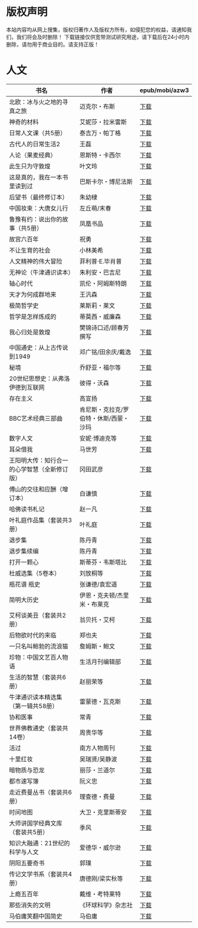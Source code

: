# 版权声明

本站内容均从网上搜集，版权归著作人及版权方所有，如侵犯您的权益，请通知我们，我们将会及时删除！ 下载链接仅供宽带测试研究用途，请下载后在24小时内删除，请勿用于商业目的。请支持正版！

# 人文

| 书名 | 作者 | epub/mobi/azw3 |
| --- | --- | --- |
| 北欧：冰与火之地的寻真之旅 | 迈克尔・布斯 | [下载](https://url89.ctfile.com/f/31084289-1375498264-40e9d6?p=8866) |
| 神奇的材料 | 艾妮莎・拉米雷斯 | [下载](https://url89.ctfile.com/f/31084289-1375506454-00e823?p=8866) |
| 日常人文课（共5册） | 泰吉万・帕丁格 | [下载](https://url89.ctfile.com/f/31084289-1375506901-fb7ee6?p=8866) |
| 古代人的日常生活2 | 王磊 | [下载](https://url89.ctfile.com/f/31084289-1375509049-84a6b4?p=8866) |
| 人论（果麦经典） | 恩斯特・卡西尔 | [下载](https://url89.ctfile.com/f/31084289-1375513714-66cf91?p=8866) |
| 此生只为守敦煌 | 叶文玲 | [下载](https://url89.ctfile.com/f/31084289-1357004449-d3ed62?p=8866) |
| 这是真的，我在一本书里读到过 | 巴斯卡尔・博尼法斯 | [下载](https://url89.ctfile.com/f/31084289-1357004263-cdcf18?p=8866) |
| 后望书（最终修订本） | 朱幼棣 | [下载](https://url89.ctfile.com/f/31084289-1357003348-6516f4?p=8866) |
| 中国妆束：大唐女儿行 | 左丘萌/末春 | [下载](https://url89.ctfile.com/f/31084289-1357002652-a85fdd?p=8866) |
| 鲁豫有约：说出你的故事（共5册） | 凤凰书品 | [下载](https://url89.ctfile.com/f/31084289-1357001527-9d2004?p=8866) |
| 故宫六百年 | 祝勇 | [下载](https://url89.ctfile.com/f/31084289-1357001329-12e528?p=8866) |
| 不让生育的社会 | 小林美希 | [下载](https://url89.ctfile.com/f/31084289-1356994636-e7916e?p=8866) |
| 人文精神的伟大冒险 | 菲利普·E.毕肖普 | [下载](https://url89.ctfile.com/f/31084289-1356991423-35302d?p=8866) |
| 无神论（牛津通识读本） | 朱利安・巴吉尼 | [下载](https://url89.ctfile.com/f/31084289-1357053109-aa86de?p=8866) |
| 轴心时代 | 凯伦・阿姆斯特朗 | [下载](https://url89.ctfile.com/f/31084289-1357051603-320266?p=8866) |
| 天才为何成群地来 | 王汎森 | [下载](https://url89.ctfile.com/f/31084289-1357051240-d7d572?p=8866) |
| 极简哲学史 | 莱斯莉・莱文 | [下载](https://url89.ctfile.com/f/31084289-1357050184-da086c?p=8866) |
| 哲学是怎样炼成的 | 蒂莫西・威廉森 | [下载](https://url89.ctfile.com/f/31084289-1357049896-5522e8?p=8866) |
| 我心归处是敦煌 | 樊锦诗口述/顾春芳撰写 | [下载](https://url89.ctfile.com/f/31084289-1357049158-ed776b?p=8866) |
| 中国通史：从上古传说到1949 | 邓广铭/田余庆/戴逸 | [下载](https://url89.ctfile.com/f/31084289-1357048360-fdc789?p=8866) |
| 秘境 | 乔舒亚・福尔等 | [下载](https://url89.ctfile.com/f/31084289-1357046902-607977?p=8866) |
| 20世纪思想史：从弗洛伊德到互联网 | 彼得・沃森 | [下载](https://url89.ctfile.com/f/31084289-1357045150-6d60c2?p=8866) |
| 存在主义 | 高宣扬 | [下载](https://url89.ctfile.com/f/31084289-1357037851-de25ea?p=8866) |
| BBC艺术经典三部曲 | 肯尼斯・克拉克/罗伯特・休斯/西蒙・沙玛 | [下载](https://url89.ctfile.com/f/31084289-1357033444-1d3101?p=8866) |
| 数字人文 | 安妮·博迪克等 | [下载](https://url89.ctfile.com/f/31084289-1357032175-ecded2?p=8866) |
| 耳朵借我 | 马世芳 | [下载](https://url89.ctfile.com/f/31084289-1357031983-981a1b?p=8866) |
| 王阳明大传：知行合一的心学智慧（全新修订版） | 冈田武彦 | [下载](https://url89.ctfile.com/f/31084289-1357029652-25187b?p=8866) |
| 傅山的交往和应酬（增订本） | 白谦慎 | [下载](https://url89.ctfile.com/f/31084289-1357028113-e9791a?p=8866) |
| 哈佛读书札记 | 赵一凡 | [下载](https://url89.ctfile.com/f/31084289-1357027321-89ad70?p=8866) |
| 叶礼庭作品集（套装共3册） | 叶礼庭 | [下载](https://url89.ctfile.com/f/31084289-1357026292-6b6467?p=8866) |
| 退步集 | 陈丹青 | [下载](https://url89.ctfile.com/f/31084289-1357024975-a909f9?p=8866) |
| 退步集续编 | 陈丹青 | [下载](https://url89.ctfile.com/f/31084289-1357024990-62df18?p=8866) |
| 打开一颗心 | 斯蒂芬・韦斯塔比 | [下载](https://url89.ctfile.com/f/31084289-1357024597-c6df19?p=8866) |
| 杜威选集（5卷本） | 刘放桐等 | [下载](https://url89.ctfile.com/f/31084289-1357024567-96b960?p=8866) |
| 瓶花谱 瓶史 | 张谦德/袁宏道 | [下载](https://url89.ctfile.com/f/31084289-1357020061-e5ca31?p=8866) |
| 简明大历史 | 伊恩・克夫顿/杰里米・布莱克 | [下载](https://url89.ctfile.com/f/31084289-1357019500-4367ef?p=8866) |
| 艾柯谈美丑（套装共2册） | 翁贝托・艾柯 | [下载](https://url89.ctfile.com/f/31084289-1357019590-c15b80?p=8866) |
| 后物欲时代的来临 | 郑也夫 | [下载](https://url89.ctfile.com/f/31084289-1357019419-3b77fe?p=8866) |
| 一只名叫鲍勃的流浪猫 | 詹姆斯・鲍文 | [下载](https://url89.ctfile.com/f/31084289-1357018270-7946fb?p=8866) |
| 珍物：中国文艺百人物语 | 生活月刊编辑部 | [下载](https://url89.ctfile.com/f/31084289-1357018216-c353d3?p=8866) |
| 生活的智慧（套装共6册） | 赵丽荣等 | [下载](https://url89.ctfile.com/f/31084289-1357017973-981516?p=8866) |
| 牛津通识读本精选集（第一辑共58册） | 雷蒙德・瓦克斯 | [下载](https://url89.ctfile.com/f/31084289-1357016143-e41d19?p=8866) |
| 协和医事 | 常青 | [下载](https://url89.ctfile.com/f/31084289-1357015390-324e8b?p=8866) |
| 世界佛教通史（套装共14卷） | 周贵华等 | [下载](https://url89.ctfile.com/f/31084289-1357015327-e5c39a?p=8866) |
| 活过 | 南方人物周刊 | [下载](https://url89.ctfile.com/f/31084289-1357014892-297fa9?p=8866) |
| 十里红妆 | 吴瑞贤/吴静波 | [下载](https://url89.ctfile.com/f/31084289-1357014310-ce95e8?p=8866) |
| 暗物质与恐龙 | 丽莎・兰道尔 | [下载](https://url89.ctfile.com/f/31084289-1357013755-200050?p=8866) |
| 都市速写簿 | 阮义忠 | [下载](https://url89.ctfile.com/f/31084289-1357013200-fa5ef3?p=8866) |
| 走近费曼丛书（套装共6册） | 理查德・费曼 | [下载](https://url89.ctfile.com/f/31084289-1357012879-806495?p=8866) |
| 时间地图 | 大卫・克里斯蒂安 | [下载](https://url89.ctfile.com/f/31084289-1357011370-deef54?p=8866) |
| 大师讲国学经典文库（套装共5册） | 季风 | [下载](https://url89.ctfile.com/f/31084289-1357011094-ca367b?p=8866) |
| 知识大融通：21世纪的科学与人文 | 爱德华・威尔逊 | [下载](https://url89.ctfile.com/f/31084289-1357009588-edfc82?p=8866) |
| 阴阳五要奇书 | 郭璞 | [下载](https://url89.ctfile.com/f/31084289-1357009429-d6e794?p=8866) |
| 传记文学书系（套装共4册） | 唐德刚/梁实秋等 | [下载](https://url89.ctfile.com/f/31084289-1357008748-e9f5e7?p=8866) |
| 上瘾五百年 | 戴维・考特莱特 | [下载](https://url89.ctfile.com/f/31084289-1357007941-9ac356?p=8866) |
| 那些消失的文明 | 《环球科学》杂志社 | [下载](https://url89.ctfile.com/f/31084289-1357007593-9d1d64?p=8866) |
| 马伯庸笑翻中国简史 | 马伯庸 | [下载](https://url89.ctfile.com/f/31084289-1357005364-c7bb93?p=8866) |
